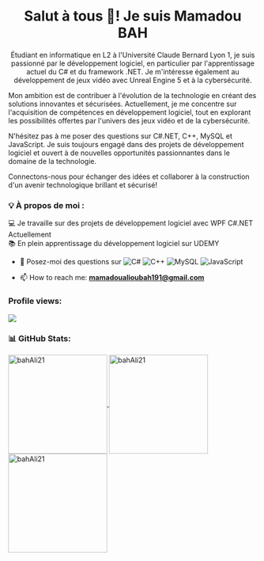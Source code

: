 
<h1 align="center">Salut à tous 👋! Je suis Mamadou BAH</h1>
<p align="center"> 
Étudiant en informatique en L2 à l'Université Claude Bernard Lyon 1, je suis passionné par le développement logiciel, en particulier par l'apprentissage actuel du C# et du framework .NET. Je m'intéresse également au développement de jeux vidéo avec Unreal Engine 5 et à la cybersécurité.

Mon ambition est de contribuer à l'évolution de la technologie en créant des solutions innovantes et sécurisées. Actuellement, je me concentre sur l'acquisition de compétences en développement logiciel, tout en explorant les possibilités offertes par l'univers des jeux vidéo et de la cybersécurité.

N'hésitez pas à me poser des questions sur C#.NET, C++, MySQL et JavaScript. Je suis toujours engagé dans des projets de développement logiciel et ouvert à de nouvelles opportunités passionnantes dans le domaine de la technologie.

Connectons-nous pour échanger des idées et collaborer à la construction d'un avenir technologique brillant et sécurisé!</p>

### 💡 À propos de moi :

💻 Je travaille sur des projets de développement logiciel avec WPF C#.NET Actuellement<br>
📚 En plein apprentissage du développement logiciel sur UDEMY<br>

- 💬 Posez-moi des questions sur ![C#](https://img.shields.io/badge/c%23-%23239120.svg?style=for-the-badge&logo=c-sharp&logoColor=white) ![C++](https://img.shields.io/badge/c%2B%2B-%2300599C.svg?style=for-the-badge&logo=c%2B%2B&logoColor=white) ![MySQL](https://img.shields.io/badge/mysql-%2300f.svg?style=for-the-badge&logo=mysql&logoColor=white) ![JavaScript](https://img.shields.io/badge/javascript-%23323330.svg?style=for-the-badge&logo=javascript&logoColor=%23F7DF1E)


- 📫 How to reach me: **mamadoualioubah191@gmail.com**
### Profile views:
![](https://komarev.com/ghpvc/?username=bahAli21&label=PROFILE+VIEWS)

<!--
**bahAli21/bahAli21** is a ✨ _special_ ✨ repository because its `README.md` (this file) appears on your GitHub profile.

Here are some ideas to get you started:

- 🔭 I’m currently working on ...
- 🌱 I’m currently learning ...
- 👯 I’m looking to collaborate on ...
- 🤔 I’m looking for help with ...
- 💬 Ask me about ...
- 📫 How to reach me: ...
- 😄 Pronouns: ...
- ⚡ Fun fact: ...
-->
### 📊 GitHub Stats:
<a href="https://github.com/bahAli21">
  <img height=200 align="center" src="https://github-readme-stats.vercel.app/api?username=bahAli21&show_icons=true&locale=en&count_private=true&theme=dark" alt="bahAli21" />
</a>
<a href="https://github.com/bahAli21">
  <img height=200 align="center" src="https://github-readme-stats.vercel.app/api/top-langs?username=bahAli21&layout=pie&langs_count=10&card_width=320&theme=dark" alt="bahAli21" />
</a>
<a href="https://github.com/bahAli21">
  <img height="200" src="https://github-readme-streak-stats.herokuapp.com/?user=bahAli21&theme=dark" alt="bahAli21" />
</a>
